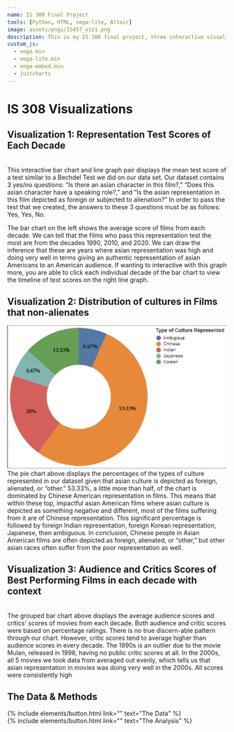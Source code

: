 ```yaml
---
name: IS 308 Final Project
tools: [Python, HTML, vega-lite, Altair]
image: assets/pngs/IS457_viz1.png
description: This is my IS 308 final project, three interactive visualizations gauging how various film franchises respond to the Bechdel Test across the years.
custom_js:
  - vega.min
  - vega-lite.min
  - vega-embed.min
  - justcharts
---
```



# IS 308 Visualizations 

## Visualization 1: Representation Test Scores of Each Decade

<vegachart schema-url="{{ site.baseurl }}/assets/json/IS308-fin-v1.json" style="width: 100%"></vegachart>         
This interactive bar chart and line graph pair displays the mean test score of a test similar to a Bechdel Test we did on our data set. Our dataset contains 3 yes/no questions: “Is there an asian character in this film?,” “Does this asian  character have a speaking role?,” and “Is the asian representation in this film depicted as foreign or subjected to alienation?” In order to pass the test that we created, the answers to these 3 questions must be as follows: Yes, Yes, No. 

The bar chart on the left shows the average score of films from each decade. We can tell that the films who pass this representation test the most are from the decades 1990, 2010, and 2020. We can draw the inference that these are years where asian representation was high and doing very well in terms giving an authentic representation of asian Americans to an American audience. If wanting to interactive with this graph more, you are able to click each individual decade of the bar chart to view the timeline of test scores on the right line graph.




## Visualization 2: Distribution of cultures in Films that non-alienates 
![image tooltip here](/assets/pngs/IS308_viz2.png)        
The pie chart above displays the percentages of the types of culture represented in our dataset given that asian culture is depicted as foreign, alienated, or “other.” 53.33%, a little more than half, of the chart is dominated by Chinese American representation in films. This means that within these top, impactful asian American films where asian culture is depicted as something negative and different, most of the films suffering from it are of Chinese representation. This significant percentage is followed by foreign Indian representation, foreign Korean representation, Japanese, then ambiguous. In conclusion, Chinese people in Asian American films are often depicted as foreign, alienated, or “other,” but other asian races often suffer from the poor representation as well.

## Visualization 3: Audience and Critics Scores of Best Performing Films in each decade with context
<vegachart schema-url="{{ site.baseurl }}/assets/json/IS308-fin-v3.json" style="width: 100%"></vegachart>        
The grouped bar chart above displays the average audience scores and critics’ scores of movies from each decade. Both audience and critic scores were based on percentage ratings. There is no true discern-able pattern through our chart. However, critic scores tend to average higher than audience scores in every decade. The 1990s is an outlier due to the movie Mulan, released in 1998, having no public critic scores at all. In the 2000s, all 5 movies we took data from averaged out evenly, which tells us that asian representation in movies was doing very well in the 2000s. All scores were consistently high
## The Data & Methods

<!-- these are written in a combo of html and liquid --> 

<div class="left">
{% include elements/button.html link="" text="The Data" %}
</div>

<div class="right">
{% include elements/button.html link="" text="The Analysis" %}
</div>

